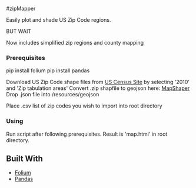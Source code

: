 #zipMapper

Easily plot and shade US Zip Code regions.

BUT WAIT

Now includes simplified zip regions and county mapping


### Prerequisites

pip install folium
pip install pandas


Download US Zip Code shape files from [US Census Site](https://www.census.gov/cgi-bin/geo/shapefiles/index.php) by selecting '2010' and 'Zip tabulation areas'
Convert .zip shapfile to geojson here: [MapShaper](http://mapshaper.org/)
Drop .json file into /resources/geojson


Place .csv list of zip codes you wish to import into root directory



### Using

 Run script after following prerequisites. Result is 'map.html' in root directory. 

## Built With

* [Folium](https://github.com/python-visualization/folium)
* [Pandas](http://pandas.pydata.org)


